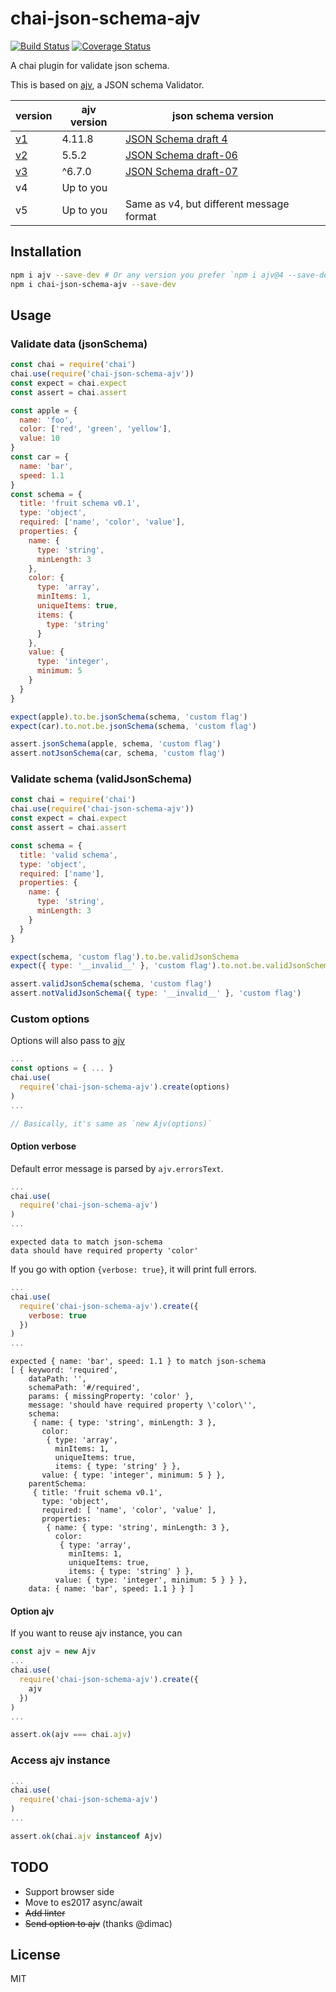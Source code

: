 # chai-json-schema-ajv

[![Build Status](https://travis-ci.org/up9cloud/chai-json-schema-ajv.svg?branch=master)](https://travis-ci.org/up9cloud/chai-json-schema-ajv)
[![Coverage Status](https://coveralls.io/repos/github/up9cloud/chai-json-schema-ajv/badge.svg?branch=master)](https://coveralls.io/github/up9cloud/chai-json-schema-ajv?branch=master)

A chai plugin for validate json schema.

This is based on [ajv](https://github.com/epoberezkin/ajv), a JSON schema Validator.

|version|ajv version|json schema version|
|---|---|---|
|[v1](https://github.com/up9cloud/chai-json-schema-ajv/tree/v1)|4.11.8|[JSON Schema draft 4](http://json-schema.org/)|
|[v2](https://github.com/up9cloud/chai-json-schema-ajv/tree/v2)|5.5.2|[JSON Schema draft-06](https://trac.tools.ietf.org/html/draft-wright-json-schema-validation-01)|
|[v3](https://github.com/up9cloud/chai-json-schema-ajv/tree/v3)|^6.7.0|[JSON Schema draft-07](http://json-schema.org/latest/json-schema-validation.html)|
|v4|Up to you||
|v5|Up to you|Same as v4, but different message format|

## Installation

```sh
npm i ajv --save-dev # Or any version you prefer `npm i ajv@4 --save-dev`
npm i chai-json-schema-ajv --save-dev
```

## Usage

### Validate data (jsonSchema)

```js
const chai = require('chai')
chai.use(require('chai-json-schema-ajv'))
const expect = chai.expect
const assert = chai.assert

const apple = {
  name: 'foo',
  color: ['red', 'green', 'yellow'],
  value: 10
}
const car = {
  name: 'bar',
  speed: 1.1
}
const schema = {
  title: 'fruit schema v0.1',
  type: 'object',
  required: ['name', 'color', 'value'],
  properties: {
    name: {
      type: 'string',
      minLength: 3
    },
    color: {
      type: 'array',
      minItems: 1,
      uniqueItems: true,
      items: {
        type: 'string'
      }
    },
    value: {
      type: 'integer',
      minimum: 5
    }
  }
}

expect(apple).to.be.jsonSchema(schema, 'custom flag')
expect(car).to.not.be.jsonSchema(schema, 'custom flag')

assert.jsonSchema(apple, schema, 'custom flag')
assert.notJsonSchema(car, schema, 'custom flag')
```

### Validate schema (validJsonSchema)

```js
const chai = require('chai')
chai.use(require('chai-json-schema-ajv'))
const expect = chai.expect
const assert = chai.assert

const schema = {
  title: 'valid schema',
  type: 'object',
  required: ['name'],
  properties: {
    name: {
      type: 'string',
      minLength: 3
    }
  }
}

expect(schema, 'custom flag').to.be.validJsonSchema
expect({ type: '__invalid__' }, 'custom flag').to.not.be.validJsonSchema

assert.validJsonSchema(schema, 'custom flag')
assert.notValidJsonSchema({ type: '__invalid__' }, 'custom flag')
```

### Custom options

Options will also pass to [ajv](https://github.com/epoberezkin/ajv#options)

```js
...
const options = { ... }
chai.use(
  require('chai-json-schema-ajv').create(options)
)
...

// Basically, it's same as `new Ajv(options)`
```

#### Option verbose

Default error message is parsed by `ajv.errorsText`.

```js
...
chai.use(
  require('chai-json-schema-ajv')
)
...
```

```console
expected data to match json-schema
data should have required property 'color'
```

If you go with option `{verbose: true}`, it will print full errors.

```js
...
chai.use(
  require('chai-json-schema-ajv').create({
    verbose: true
  })
)
...
```

```console
expected { name: 'bar', speed: 1.1 } to match json-schema
[ { keyword: 'required',
    dataPath: '',
    schemaPath: '#/required',
    params: { missingProperty: 'color' },
    message: 'should have required property \'color\'',
    schema: 
     { name: { type: 'string', minLength: 3 },
       color: 
        { type: 'array',
          minItems: 1,
          uniqueItems: true,
          items: { type: 'string' } },
       value: { type: 'integer', minimum: 5 } },
    parentSchema: 
     { title: 'fruit schema v0.1',
       type: 'object',
       required: [ 'name', 'color', 'value' ],
       properties: 
        { name: { type: 'string', minLength: 3 },
          color: 
           { type: 'array',
             minItems: 1,
             uniqueItems: true,
             items: { type: 'string' } },
          value: { type: 'integer', minimum: 5 } } },
    data: { name: 'bar', speed: 1.1 } } ]
```

#### Option ajv

If you want to reuse ajv instance, you can

```js
const ajv = new Ajv
...
chai.use(
  require('chai-json-schema-ajv').create({
    ajv
  })
)
...

assert.ok(ajv === chai.ajv)
```

### Access ajv instance

```js
...
chai.use(
  require('chai-json-schema-ajv')
)
...

assert.ok(chai.ajv instanceof Ajv)
```

## TODO

- Support browser side
- Move to es2017 async/await
- ~~Add linter~~
- ~~Send option to ajv~~ (thanks @dimac)

## License

MIT
